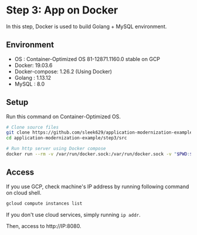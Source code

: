# Step 3: App on Docker

In this step, Docker is used to build Golang + MySQL environment.

## Environment

- OS : Container-Optimized OS 81-12871.1160.0 stable on GCP
- Docker: 19.03.6
- Docker-compose: 1.26.2 (Using Docker)
- Golang : 1.13.12
- MySQL : 8.0

## Setup

Run this command on Container-Optimized OS.

```bash
# Clone source files
git clone https://github.com/sleek629/application-modernization-example.git
cd application-modernization-example/step3/src

# Run http server using Docker compose
docker run --rm -v /var/run/docker.sock:/var/run/docker.sock -v "$PWD:$PWD" -w="$PWD" docker/compose:1.26.2 up
```

 ## Access

If you use GCP, check machine's IP address by running following command on cloud shell.

```bash
gcloud compute instances list
```

If you don't use cloud services, simply running `ip addr`.



Then, access to http://IP:8080.

